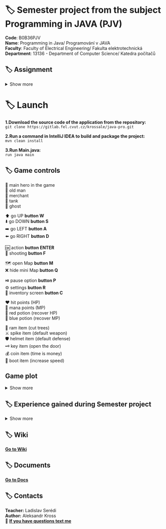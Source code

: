 # :label: Semester project from the subject Programming in JAVA  (PJV)

**Code**: B0B36PJV <br>
**Name**: Programming in Java/ Programování v JAVA <br>
**Faculty**: Faculty of Electrical Engineering/ Fakulta elektrotechnická <br>
**Department**: 13136 - Department of Computer Science/ Katedra počítačů <br>


## :label: Assignment
<details><summary> Show more </summary>
Typická RPG hra, která je tímto tématem zamýšlena je například tato https://darkwalllke.itch.io/simple-rpg

Nezapomínejte, že vaším cílem není vytvořit hru jako takovou (hodně levelů, příběh atd.), ale engine na spuštění a odehrání levelů popsaných externími soubory.
Hra bude umět načítat seznam předmětů ze souboru. Tyto předměty bude mít hráč na začátku hry. Na konci hry bude umět hra uložit seznam předmětů ve stejném formátu.
Každý level bude popsaný v externím souboru v rozumném formátu – je na vás jaký formát si zvolíte. Pro demonstraci stačí vytvořet jeden až dva levely hry na kterých bude předvedena funkčnost všech prvků, inventáře a boje s nepřítelem.
Pokud soubory s levely nejsou human-readable, musí být vytvořen editor těchto souborů.
V rámci hry bude implementován způsob souboje s příšerami.
Hrdina bude umět pomocí sebraných předmětů interagovat s dalšími předměty (otevře dveře klíčem, rozbije truhlu palicí atd.).
Herní engine musí být vybaven GUI.

</details>

# :label: Launch

**1.Download the source code of the application from the repository:** <br>
`git clone https://gitlab.fel.cvut.cz/krossale/java-pro.git`<br>

**2.Run a command in IntelliJ IDEA to build and package the project:** <br>
`mvn clean install`<br>

**3.Run Main.java:** <br>
`run java main`

## :label: Game controls


👨               main hero in the game <br>
:older_man:	            old man <br>
🧑               merchant <br>
🚂               tank <br>
👻               ghost <br>


⬆️ 		         go UP **button W** <br>
⬇️	             go DOWN **button S** <br>
➡️	             go LEFT **button A** <br>
⬅️		         go RIGHT **button D** <br>

🆗	    	     action **button ENTER** <br>
🏹	             shooting **button F** <br>

🗺️               open Map **button M**<br>
❌               hide mini Map **button Q**<br>


⏯️	             pause option **button P** <br>
⚙️               settings **button R**<br>
👜  		     inventory screen **button C** <br>

❤️	             hit points (HP) <br>
🔷	             mana points (MP) <br>
🔴               red potion (recover HP) <br>
🔵               blue potion (recover MP)<br>


🏏      	     ram item (cut trees)<br>
⚔               spike item (default weapon)<br>
🛡️               helmet item (default defense)<br>
🗝️	              key item (open the door)<br>
💰	             coin item (time is money)<br>
👢               boot item (increase speed)<br>

## Game plot

<details><summary> Show more </summary>

The goal of the game is for the player to collect keys and open the chest. To do this, he first needs to find a ram. Then he will be able to cut down the yellow trees. <br>

In the center of the map there is a teleport to the island. This teleport is hidden behind yellow trees. <br>

The hero needs to move to the island, where he will find prizes and a new teleport to the location FEL (map number 2). <br>

At the FEL, the main character will be able to change the location and get into the PJV office, where one of the keys is hidden. Also in PJV's office there will be a teleport to the new location Gold (map number 3).<br>

In this location, the player needs to fight 3 strong ghosts, after which he will be able to get the second key.<br>

There will also be gold as a reward. After that, the hero should return to the main map. <br>

The hero will open two doors. Then he will be able to find a third key, with which he will open the last door to the treasure. <br>


After the player opens the chest, they can continue to fight the enemies because the world is in danger. And only our hero can save the world.

</details>





## :label: Experience gained during Semester project

<details><summary> Show more </summary>

While working on a semester project, I gained a lot of valuable experience in the field of Java game development. Here are a few things I learned: <br>

**Working with external files:** I had to learn how to load data from files and save them back. This is a key skill for dynamically loading levels and saving game state. <br>

**Battle system:** Implementing the way to fight enemies was a challenging but interesting part of the project. I had to create a mechanism to handle player and enemy attacks, monitor health status and decide the outcome of the fight. <br>

**Interaction with objects:** The player could use various items in the inventory to interact with the game world. This included detecting whether the player has the correct item to open a door or fight an enemy. There was a lot to test and debug. <br>

**Graphical user interface (GUI):** I created a GUI for the game that included the inventory, player stats, and combat interface. This was important for the playability of the game.

</details>


## :label: Wiki
**[Go to Wiki](https://gitlab.fel.cvut.cz/krossale/java-pro/-/wikis/home)**

## :label: Documents
**[Go to Docs](https://docs.google.com/document/d/1_nWswo61mqfpcLLpSvPrqq7BsWZOZbq6HDDdP99xWVw/)**

## :label: Contacts

**Teacher:** Ladislav Serédi <br>
**Author:** Aleksandr Kross  <br>
:email: **[If you have questions text me](mailto:krossale@fel.czut.cz)**




